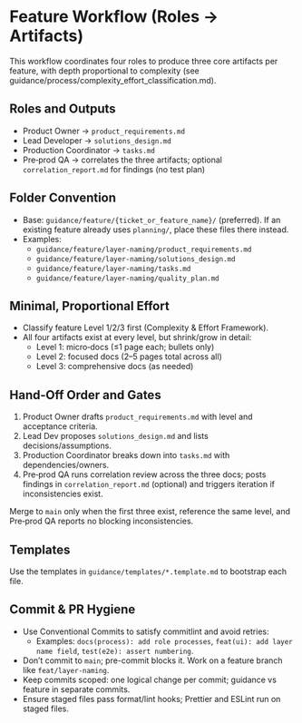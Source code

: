 # Feature Workflow (Roles → Artifacts)

This workflow coordinates four roles to produce three core artifacts per feature, with depth proportional to complexity (see guidance/process/complexity_effort_classification.md).

## Roles and Outputs

- Product Owner → `product_requirements.md`
- Lead Developer → `solutions_design.md`
- Production Coordinator → `tasks.md`
- Pre‑prod QA → correlates the three artifacts; optional `correlation_report.md` for findings (no test plan)

## Folder Convention

- Base: `guidance/feature/{ticket_or_feature_name}/` (preferred). If an existing feature already uses `planning/`, place these files there instead.
- Examples:
  - `guidance/feature/layer-naming/product_requirements.md`
  - `guidance/feature/layer-naming/solutions_design.md`
  - `guidance/feature/layer-naming/tasks.md`
  - `guidance/feature/layer-naming/quality_plan.md`

## Minimal, Proportional Effort

- Classify feature Level 1/2/3 first (Complexity & Effort Framework).
- All four artifacts exist at every level, but shrink/grow in detail:
  - Level 1: micro‑docs (≤1 page each; bullets only)
  - Level 2: focused docs (2–5 pages total across all)
  - Level 3: comprehensive docs (as needed)

## Hand‑Off Order and Gates

1. Product Owner drafts `product_requirements.md` with level and acceptance criteria.
2. Lead Dev proposes `solutions_design.md` and lists decisions/assumptions.
3. Production Coordinator breaks down into `tasks.md` with dependencies/owners.
4. Pre‑prod QA runs correlation review across the three docs; posts findings in `correlation_report.md` (optional) and triggers iteration if inconsistencies exist.

Merge to `main` only when the first three exist, reference the same level, and Pre‑prod QA reports no blocking inconsistencies.

## Templates

Use the templates in `guidance/templates/*.template.md` to bootstrap each file.

## Commit & PR Hygiene

- Use Conventional Commits to satisfy commitlint and avoid retries:
  - Examples: `docs(process): add role processes`, `feat(ui): add layer name field`, `test(e2e): assert numbering`.
- Don’t commit to `main`; pre-commit blocks it. Work on a feature branch like `feat/layer-naming`.
- Keep commits scoped: one logical change per commit; guidance vs feature in separate commits.
- Ensure staged files pass format/lint hooks; Prettier and ESLint run on staged files.
